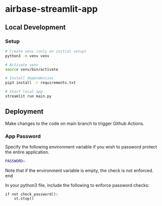 # airbase-streamlit-app

## Local Development

### Setup
```bash
# Create venv (only on initial setup)
python3 -m venv venv

# Activate venv
source venv/bin/activate

# Install dependencies
pip3 install -r requirements.txt

# Start local app
streamlit run main.py
```

## Deployment

Make changes to the code on main branch to trigger Github Actions.

### App Password

Specify the following environment variable if you wish to password protect the entire application.

```bash
PASSWORD=
```

Note that if the environment variable is empty, the check is not enforced. end

In your python3 file, include the following to enforce password checks:

```python3
if not check_password():
    st.stop()
```
